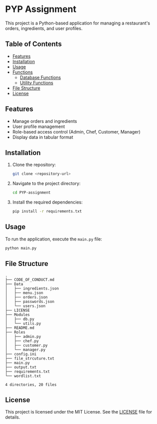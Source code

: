 # PYP Assignment

This project is a Python-based application for managing a restaurant's orders, ingredients, and user profiles.

## Table of Contents

- [Features](#features)
- [Installation](#installation)
- [Usage](#usage)
- [Functions](#functions)
  - [Database Functions](#database-functions)
  - [Utility Functions](#utility-functions)
- [File Structure](#file-structure)
- [License](#license)

## Features

- Manage orders and ingredients
- User profile management
- Role-based access control (Admin, Chef, Customer, Manager)
- Display data in tabular format

## Installation

1. Clone the repository:
    ```sh
    git clone <repository-url>
    ```
2. Navigate to the project directory:
    ```sh
    cd PYP-assignment
    ```
3. Install the required dependencies:
    ```sh
    pip install -r requirements.txt
    ```

## Usage

To run the application, execute the `main.py` file:
```sh
python main.py
```

## File Structure

```
.
├── CODE_OF_CONDUCT.md
├── Data
│   ├── ingredients.json
│   ├── menu.json
│   ├── orders.json
│   ├── passwords.json
│   └── users.json
├── LICENSE
├── Modules
│   ├── db.py
│   └── utils.py
├── README.md
├── Roles
│   ├── admin.py
│   ├── chef.py
│   ├── customer.py
│   └── manager.py
├── config.ini
├── file_strcuture.txt
├── main.py
├── output.txt
├── requirements.txt
└── wordlist.txt

4 directories, 20 files
```

## License

This project is licensed under the MIT License. See the [LICENSE](LICENSE) file for details.